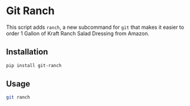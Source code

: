 # Git Ranch

This script adds `ranch`, a new subcommand for `git` that makes it easier to order 1 Gallon of Kraft Ranch Salad Dressing from Amazon.

## Installation

```bash
pip install git-ranch
```

## Usage

```bash
git ranch
```
